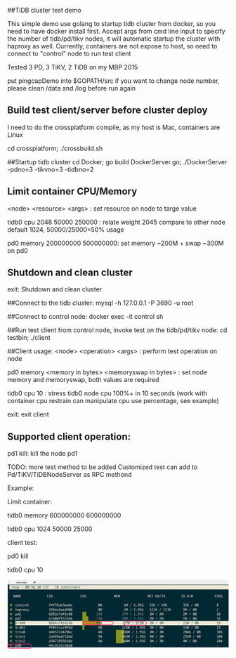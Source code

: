 ##TiDB cluster test demo

This simple demo use golang to startup tidb cluster from docker, so you need to have docker install first. 
Accept args from cmd line input to specify the number of tidb/pd/tikv nodes, it will automatic startup the cluster with haproxy as well.
Currently, containers are not expose to host, so need to connect to "control" node to run test client

Tested 3 PD, 3 TiKV, 2 TiDB on my MBP 2015

put pingcapDemo into $GOPATH/src
if you want to change node number, please clean /data and /log before run again

## Build test client/server before cluster deploy
I need to do the crossplatform compile, as my host is Mac, containers are Linux

cd crossplatform; ./crossbuild.sh

##Startup tidb cluster
cd Docker; go build DockerServer.go; ./DockerServer -pdno=3 -tikvno=3 -tidbno=2

## Limit container CPU/Memory
\<node> \<resource> \<args> : set resource on node to targe value

tidb0 cpu 2048 50000 250000 : relate weight 2045 compare to other node default 1024, 50000/25000=50% usage

pd0 memory 200000000 500000000: set memory ~200M + swap ~300M on pd0              

## Shutdown and clean cluster
exit: Shutdown and clean cluster

##Connect to the tidb cluster:
mysql -h 127.0.0.1 -P 3690 -u root 

##Connect to control node:
docker exec -it control sh

##Run test client from control node, invoke test on the tidb/pd/tikv node:
cd testbin;
./client 

##Client usage:
\<node> \<operation> \<args> : perform test operation on node

pd0 memory \<memory in bytes> \<memoryswap in bytes> : set node memory and memoryswap, both values are required

tidb0 cpu 10 : stress tidb0 node cpu 100%+ in 10 seconds (work with container cpu restrain can manipulate cpu use percentage, see example)

exit: exit client

## Supported client operation:
pd1 kill: kill the node pd1

TODO: more test method to be added
Customized test can add to Pd/TiKV/TiDBNodeServer as RPC methond

Example:

Limit container:

tidb0 memory 600000000 600000000

tidb0 cpu 1024 50000 25000

client test:

pd0 kill 

tidb0 cpu 10

![screenshot](https://github.com/aug25/pingcapDemo/blob/master/screenshot.png)


